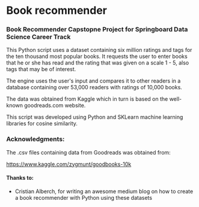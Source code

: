 # Book recommender
### Book Recommender Capstopne Project for Springboard Data Science Career Track

This Python script uses a dataset containing six million ratings and tags for the ten thousand most popular books. It requests the user to enter books that he or she has read and the rating that was given on a scale 1 - 5, also tags that may be of interest. 

The engine uses the user's input and compares it to other readers in a database containing over 53,000 readers with ratings of 10,000 books.

The data was obtained from Kaggle which in turn is based on the well-known goodreads.com website. 

This script was developed using Python and SKLearn machine learning libraries for cosine similarity.

### Acknowledgments:
The .csv files containing data from Goodreads was obtained from:

https://www.kaggle.com/zygmunt/goodbooks-10k

#### Thanks to:

- Cristian Alberch, for writing an awesome medium blog on how to create a book recommender with Python using these datasets